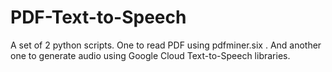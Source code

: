 # PDF-Text-to-Speech
A set of 2 python scripts. One to read PDF using pdfminer.six . And another one to generate audio using Google Cloud Text-to-Speech libraries.
